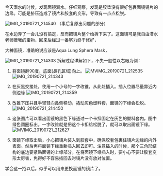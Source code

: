 <!--
.. title: 大神面镜维修
.. slug: how_to_fix_aqua_lung_sphera_mask
.. date: 2019-07-21 21:00 UTC+08:00
.. tags: 
.. category: 3D print
.. link:
.. description:
.. type: text
-->

今天潜水的时候，发现面镜漏水。仔细观察，发现是胶垫没有很好包裹面镜镜片的边缘。可能是挤压造成了镜片和胶套的变形，导致有一点点松脱。

![IMG_20190721_214540](https://i.loli.net/2019/07/21/5d347437d6c0c44307.jpg)
（事后复原出问题的部分）

在水边弄了一会儿没有搞定，反而把镜片整个给拆下来了。这面镜可是我自由潜水老师赠我的宝物，回来后经过一番努力终于修好，

大神面镜，准确的说应该是Aqua Lung Sphera Mask，

![IMG_20190721_214303](https://i.loli.net/2019/07/21/5d34756a82b2d47149.jpg)
拆解过程详解如下，不失一般性以右眼为例：

<!-- TEASER_END -->
1. 将面镜翻90度，底面(鼻孔区域)向上。
![MVIMG_20190721_212535](https://i.loli.net/2019/07/21/5d3476de4dc2618712.jpg)
![IMG_20190721_214343](https://i.loli.net/2019/07/21/5d3475f43d64398116.jpg)

2. 在灰黑交接处，使用一个小号的一字改锥，从此处插入。插入位置尽量靠近内侧边缘
![IMG_20190721_214359](https://i.loli.net/2019/07/21/5d3476548b38753663.jpg)

3. 改锥下压并且手轻轻向鼻侧移动，撬动灰色塑料套，面镜的下缘会松脱。
![IMG_20190721_214450](https://i.loli.net/2019/07/21/5d3476a1ee4aa44054.jpg)

4. 这张图片可以看出面镜的黑色下缘通过一个卡扣固定在灰色的塑料套内。图中绿色圆圈标出。一字改锥就是把这个卡扣给松脱了，就可以取出面镜下缘。
![MVIMG_20190721_212627](https://i.loli.net/2019/07/21/5d34778b13eee39262.jpg)

5. 面镜下缘取出后，小心把镜片装入到胶套中，确保胶套包裹住镜片边缘的内外表面。然后再将面镜下缘重新插入回去即可。注意插入的时候，那个三角形结构的底边要紧贴面镜的上缘部分。在将面镜下缘插入时，要小心不要让胶套变形太厉害，免得好不容易插回去时镜片没有放对位置。

学会这一招以后，似乎可以用来更换面镜的镜片了。